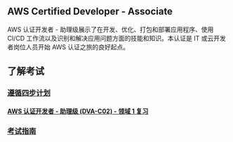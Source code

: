 ## AWS Certified Developer - Associate
AWS 认证开发者 - 助理级展示了在开发、优化、打包和部署应用程序、使用 CI/CD 工作流以及识别和解决应用问题方面的技能和知识。本认证是 IT 或云开发者岗位人员开始 AWS 认证之旅的良好起点。

## 了解考试
### [遵循四步计划](https://skillbuilder.aws/category/exam-prep/developer-associate)
#### [AWS 认证开发者 - 助理级 (DVA-C02) - 领域 1 复习](./Domain_1_Review.md)

### [考试指南](https://d1.awsstatic.com/onedam/marketing-channels/website/aws/en_US/certification/approved/pdfs/docs-dev-associate/AWS-Certified-Developer-Associate_Exam-Guide.pdf)
